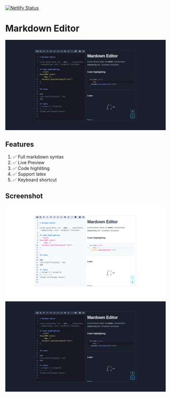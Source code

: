[![Netlify Status](https://api.netlify.com/api/v1/badges/0bc1629d-4052-45cd-89da-2a6395a84669/deploy-status)](https://hardcore-brown-c28b2c.netlify.app/)

# Markdown Editor

![Dark](images/dark.png)

## Features

1. ✅ Full markdown syntax
2. ✅ Live Preview
3. ✅ Code highliting
4. ✅ Support latex
5. ✅ Keyboard shortcut

## Screenshot

![Light](images/light.png)

![Dark](images/dark.png)
